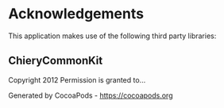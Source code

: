 # Acknowledgements
This application makes use of the following third party libraries:

## ChieryCommonKit

Copyright 2012
Permission is granted to...

Generated by CocoaPods - https://cocoapods.org
